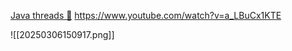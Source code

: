 [Java threads 🧵](https://www.youtube.com/watch?v=a_LBuCx1KTE)
https://www.youtube.com/watch?v=a_LBuCx1KTE

![[20250306150917.png]]

